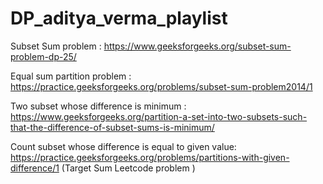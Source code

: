 # DP_aditya_verma_playlist

Subset Sum problem : https://www.geeksforgeeks.org/subset-sum-problem-dp-25/

Equal sum partition problem : https://practice.geeksforgeeks.org/problems/subset-sum-problem2014/1

Two subset whose difference is minimum : https://www.geeksforgeeks.org/partition-a-set-into-two-subsets-such-that-the-difference-of-subset-sums-is-minimum/

Count subset whose difference is equal to given value: https://practice.geeksforgeeks.org/problems/partitions-with-given-difference/1 (Target Sum Leetcode problem )
